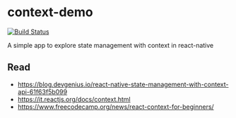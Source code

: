 # context-demo

[![Build Status](https://travis-ci.com/iubar/context-demo.svg?branch=master)](https://travis-ci.com/iubar/context-demo)

A simple app to explore state management with context in react-native

## Read

* https://blog.devgenius.io/react-native-state-management-with-context-api-61f63f5b099
* https://it.reactjs.org/docs/context.html
* https://www.freecodecamp.org/news/react-context-for-beginners/